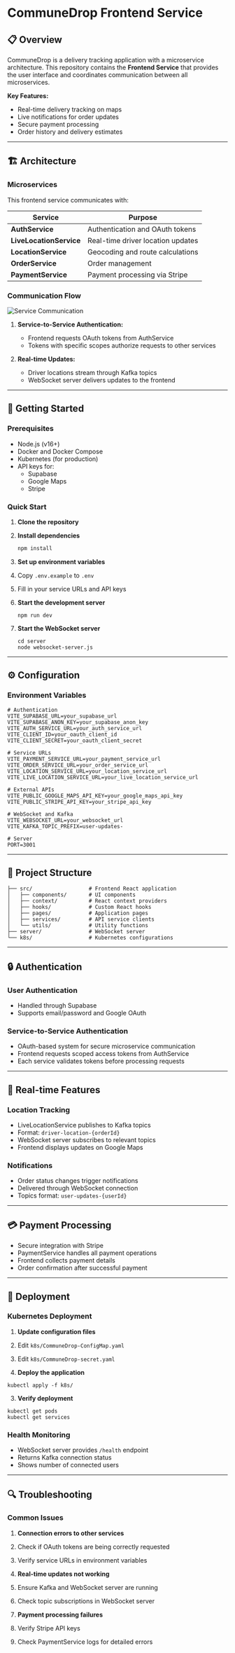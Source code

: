 # CommuneDrop Frontend Service

## 📋 Overview

CommuneDrop is a delivery tracking application with a microservice architecture. This repository contains the **Frontend Service** that provides the user interface and coordinates communication between all microservices.

**Key Features:**

- Real-time delivery tracking on maps
- Live notifications for order updates
- Secure payment processing
- Order history and delivery estimates

---

## 🏗️ Architecture

### Microservices

This frontend service communicates with:

| Service                 | Purpose                           |
| ----------------------- | --------------------------------- |
| **AuthService**         | Authentication and OAuth tokens   |
| **LiveLocationService** | Real-time driver location updates |
| **LocationService**     | Geocoding and route calculations  |
| **OrderService**        | Order management                  |
| **PaymentService**      | Payment processing via Stripe     |

### Communication Flow

![Service Communication](/placeholder.svg?height=250&width=600&query=microservice%20communication%20diagram)

1. **Service-to-Service Authentication:**

   - Frontend requests OAuth tokens from AuthService
   - Tokens with specific scopes authorize requests to other services

2. **Real-time Updates:**
   - Driver locations stream through Kafka topics
   - WebSocket server delivers updates to the frontend

---

## 🚀 Getting Started

### Prerequisites

- Node.js (v16+)
- Docker and Docker Compose
- Kubernetes (for production)
- API keys for:
  - Supabase
  - Google Maps
  - Stripe

### Quick Start

1. **Clone the repository**

2. **Install dependencies**

   ```bash
   npm install
   ```

3. **Set up environment variables**

4. Copy `.env.example` to `.env`
5. Fill in your service URLs and API keys

6. **Start the development server**

   ```shellscript
   npm run dev
   ```

7. **Start the WebSocket server**

   ```shellscript
   cd server
   node websocket-server.js
   ```

---

## ⚙️ Configuration

### Environment Variables

```plaintext
# Authentication
VITE_SUPABASE_URL=your_supabase_url
VITE_SUPABASE_ANON_KEY=your_supabase_anon_key
VITE_AUTH_SERVICE_URL=your_auth_service_url
VITE_CLIENT_ID=your_oauth_client_id
VITE_CLIENT_SECRET=your_oauth_client_secret

# Service URLs
VITE_PAYMENT_SERVICE_URL=your_payment_service_url
VITE_ORDER_SERVICE_URL=your_order_service_url
VITE_LOCATION_SERVICE_URL=your_location_service_url
VITE_LIVE_LOCATION_SERVICE_URL=your_live_location_service_url

# External APIs
VITE_PUBLIC_GOOGLE_MAPS_API_KEY=your_google_maps_api_key
VITE_PUBLIC_STRIPE_API_KEY=your_stripe_api_key

# WebSocket and Kafka
VITE_WEBSOCKET_URL=your_websocket_url
VITE_KAFKA_TOPIC_PREFIX=user-updates-

# Server
PORT=3001
```

---

## 📁 Project Structure

```plaintext
├── src/                  # Frontend React application
│   ├── components/       # UI components
│   ├── context/          # React context providers
│   ├── hooks/            # Custom React hooks
│   ├── pages/            # Application pages
│   ├── services/         # API service clients
│   └── utils/            # Utility functions
├── server/               # WebSocket server
└── k8s/                  # Kubernetes configurations
```

---

## 🔒 Authentication

### User Authentication

- Handled through Supabase
- Supports email/password and Google OAuth

### Service-to-Service Authentication

- OAuth-based system for secure microservice communication
- Frontend requests scoped access tokens from AuthService
- Each service validates tokens before processing requests

---

## 📡 Real-time Features

### Location Tracking

- LiveLocationService publishes to Kafka topics
- Format: `driver-location-{orderId}`
- WebSocket server subscribes to relevant topics
- Frontend displays updates on Google Maps

### Notifications

- Order status changes trigger notifications
- Delivered through WebSocket connection
- Topics format: `user-updates-{userId}`

---

## 💳 Payment Processing

- Secure integration with Stripe
- PaymentService handles all payment operations
- Frontend collects payment details
- Order confirmation after successful payment

---

## 🚢 Deployment

### Kubernetes Deployment

1. **Update configuration files**

1. Edit `k8s/CommuneDrop-ConfigMap.yaml`
1. Edit `k8s/CommuneDrop-secret.yaml`

1. **Deploy the application**

```shellscript
kubectl apply -f k8s/
```

3. **Verify deployment**

```shellscript
kubectl get pods
kubectl get services
```

### Health Monitoring

- WebSocket server provides `/health` endpoint
- Returns Kafka connection status
- Shows number of connected users

---

## 🔍 Troubleshooting

### Common Issues

1. **Connection errors to other services**

1. Check if OAuth tokens are being correctly requested
1. Verify service URLs in environment variables

1. **Real-time updates not working**

1. Ensure Kafka and WebSocket server are running
1. Check topic subscriptions in WebSocket server

1. **Payment processing failures**

1. Verify Stripe API keys
1. Check PaymentService logs for detailed errors
